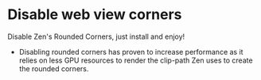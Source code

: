 
# Disable web view corners

Disable Zen's Rounded Corners, just install and enjoy!

* Disabling rounded corners has proven to increase performance as it relies on less GPU resources to render the clip-path Zen uses to create the rounded corners.
